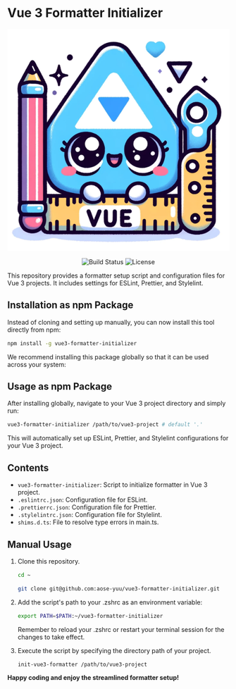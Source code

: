 # Vue 3 Formatter Initializer

<p align="center">
  <img src="./images/vue3_formatter_logo_resized.png" alt="Vue 3 Formatter Logo">
</p>

<p align="center">
  <img src="https://img.shields.io/badge/build-passing-brightgreen" alt="Build Status">
  <img src="https://img.shields.io/badge/license-MIT-blue" alt="License">
</p>

This repository provides a formatter setup script and configuration files for Vue 3 projects. It includes settings for ESLint, Prettier, and Stylelint.

## Installation as npm Package

Instead of cloning and setting up manually, you can now install this tool directly from npm:

```bash
npm install -g vue3-formatter-initializer
```

We recommend installing this package globally so that it can be used across your system:

## Usage as npm Package

After installing globally, navigate to your Vue 3 project directory and simply run:

```bash
vue3-formatter-initializer /path/to/vue3-project # default '.'
```

This will automatically set up ESLint, Prettier, and Stylelint configurations for your Vue 3 project.

## Contents

- `vue3-formatter-initializer`: Script to initialize formatter in Vue 3 project.
- `.eslintrc.json`: Configuration file for ESLint.
- `.prettierrc.json`: Configuration file for Prettier.
- `.stylelintrc.json`: Configuration file for Stylelint.
- `shims.d.ts`: File to resolve type errors in main.ts.

## Manual Usage

1. Clone this repository.

   ```bash
   cd ~
   ```

   ```bash
   git clone git@github.com:aose-yuu/vue3-formatter-initializer.git
   ```

2. Add the script's path to your .zshrc as an environment variable:

   ```bash
   export PATH=$PATH:~/vue3-formatter-initializer
   ```

   Remember to reload your .zshrc or restart your terminal session for the changes to take effect.

3. Execute the script by specifying the directory path of your project.

   ```bash
   init-vue3-formatter /path/to/vue3-project
   ```

**Happy coding and enjoy the streamlined formatter setup!**
